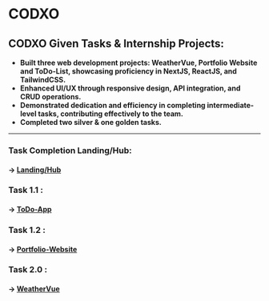 # CODXO
## CODXO Given Tasks & Internship Projects:

<ul>
  <b>
    <li>Built three web development projects: WeatherVue, Portfolio Website and ToDo-List, showcasing proficiency in NextJS, ReactJS, and TailwindCSS.</li>
    <li>Enhanced UI/UX through responsive design, API integration, and CRUD operations.</li>
    <li>Demonstrated dedication and efficiency in completing intermediate-level tasks, contributing effectively to the team.</li>
    <li>Completed two silver & one golden tasks.</li>
  <b>
</ul>

<hr/>

### Task Completion Landing/Hub:
#### -> [Landing/Hub](https://paras-internship-projects-codxo.vercel.app/)

### Task 1.1 :
#### -> [ToDo-App](https://parastodolist.vercel.app)

### Task 1.2 :
#### -> [Portfolio-Website](https://parasportfolio.vercel.app/)

### Task 2.0 :
#### -> [WeatherVue](https://skyweathervue.vercel.app/)
